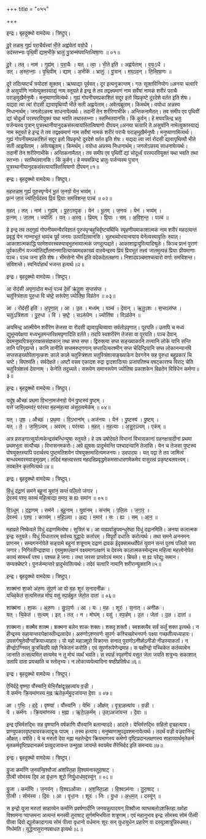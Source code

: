 +++
title = "०५५"

+++


इन्द्रः। बृहदुक्थो वामदेव्यः। त्रिष्टुप्।

दू॒रे तन्नाम॒ गुह्यं॑ परा॒चैर्यत्त्वा॑ भी॒ते अह्व॑येतां वयो॒धै ।  
उद॑स्तभ्नाः पृथि॒वीं द्याम॒भीके॒ भ्रातुः॑ पु॒त्रान्म॑घवन्तित्विषा॒णः ॥ ०१॥

दू॒रे । तत् । नाम॑ । गुह्य॑म् । प॒रा॒चैः । यत् । त्वा॒ । भी॒ते इति॑ । अह्व॑येताम् । व॒यः॒ऽधै ।  
उत् । अ॒स्त॒भ्नाः॒ । पृ॒थि॒वीम् । द्याम् । अ॒भीके॑ । भ्रातुः॑ । पु॒त्रान् । म॒घ॒ऽव॒न् । ति॒त्वि॒षा॒णः ॥

दूरे तदित्यष्टर्चं त्रयोदशं सूक्तम्। ऋष्याद्याः पूर्ववत्। दूर इत्यनुक्रान्तम्। गतः सूक्तविनियोगः॥अनया चत्वारि ते असुर्याणि नामेत्युक्तस्याद्यं नाम स्तूयते हे इन्द्र ते तव तद्वक्ष्यमाणं नाम सर्वेषां नामकं शरीरं पराचैः पराङ्मुखैर्मनुष्यैः। मनुष्याणामित्यर्थः। गुह्यं गोपनीयमप्रकाशितं सद्दूर इतो विप्रकृष्टे दूरदेशे वर्तत इति शेषः। यद्यदा त्वा त्वां रोदसी द्यावापृथिव्यौ भीते सती अह्वयेताम्। अवेत्यब्रूताम्। किमर्थम्। वयोधा अन्नस्य निधानार्थम्। जगतोऽन्नस्य साधनायेत्यर्थः। तदानीं तेन शरीरेणाभीके। अन्तिकनामैतत्। तव समीप एव पृथिवीं द्यां चोदूर्ध्वं परस्परवियुक्तं यथा भवति तथास्तभ्नाः। स्तम्भितवानसि। किं कुर्वन्। हे मघवन्निन्द्र भ्रतुः पर्जन्यस्य पुत्रान् पुत्रस्थानीयानुदकसंस्त्यायांस्तित्विषाणो दीपयन्॥अनया चत्वारि ते असुर्यानि नामेत्युक्तस्याद्यं नाम स्तूयते हे इन्द्र ते तव तद्वक्ष्यमाणं नाम सर्वेषां नामकं शरीरं पराचैः पराङ्मुखैर्मनुष्यैः। मनुष्याणामित्यर्थः। गुह्यं गोपनीयमप्रकाशितं सद्दूर इतो विप्रकृष्टे दूरदेशे वर्तत इति शेषः। यद्यदा त्वा त्वां रोदसी द्यावापृथिव्यौ भीते सती आह्वयेताम् । अवेत्यब्रूताम्। किमर्थम्। वयोधा अन्नस्य निधानार्थम्। जगतोऽन्नस्य साधनायेत्यर्थः। तदानीं तेन शरीरेणाभीके। अन्तिकनामैतत्। तव समीप एव पृथिवीं द्यां चोदूर्ध्वं परस्परवियुक्तं यथा भवति तथा स्तभ्नाः। स्तम्भितवानसि। किं कुर्वन्। हे मघवन्निन्द्र भ्रातुः पर्जन्यस्य पुत्रान् पुत्रस्थानीयानुदकसंस्त्यायांस्तित्विषाणो दीपयन्॥१॥

इन्द्रः। बृहदुक्थो वामदेव्यः। त्रिष्टुप्।

म॒हत्तन्नाम॒ गुह्यं॑ पुरु॒स्पृग्येन॑ भू॒तं ज॒नयो॒ येन॒ भव्य॑म् ।  
प्र॒त्नं जा॒तं ज्योति॒र्यद॑स्य प्रि॒यं प्रि॒याः सम॑विशन्त॒ पञ्च॑ ॥ ०२॥

म॒हत् । तत् । नाम॑ । गुह्य॑म् । पु॒रु॒ऽस्पृक् । येन॑ । भू॒तम् । ज॒नयः॑ । येन॑ । भव्य॑म् ।  
प्र॒त्नम् । जा॒तम् । ज्योतिः॑ । यत् । अ॒स्य॒ । प्रि॒यम् । प्रि॒याः । सम् । अ॒वि॒श॒न्त॒ । पञ्च॑ ॥

हे इन्द्र तव तद्गुह्यं गोपनीयमन्यैरविज्ञातं पुरुस्पृग्बहुभिर्वृष्ट्यर्थिभिः स्पृहणीयमाकाशात्मकं नाम शरीरं महदत्यन्तं प्रवृद्धं येन नाम्नाभूतं भव्यंच पूर्वं जनयः उत्पादितवानसि। भूतभव्योभयान्वयाय येनेत्यस्यावृत्तिः स्यात्। आकाशात्मकाद्धि परमेशवरस्वरुपाद्भुतभव्यात्मकं जगदुत्पद्यते। आकाशाद्वायुरित्यादिश्रुतेः। किञ्च प्रत्नं पुराणं पूर्वकालीनं यज्ज्योतिर्द्योतमानमादित्याख्यमदकाख्यं वास्येन्द्रस्य प्रियं प्रियभूतं तत्त्वं जातमुत्पन्नं प्रियाः प्रीयमाणाः पञ्च। पञ्च जना इति शेषः। भीमसेनो भीम इति वदेकदेतलक्षणा। निशादपञ्चमाश्चत्वारो वर्णाः समविशन्त। संविशन्ते। स्वनिर्वाहार्थं भजन्त इत्यर्थः॥२॥

इन्द्रः। बृहदुक्थो वामदेव्यः। त्रिष्टुप्।

आ रोद॑सी अपृणा॒दोत मध्यं॒ पञ्च॑ दे॒वाँ ऋ॑तु॒शः स॒प्तस॑प्त ।  
चतु॑स्त्रिंशता पुरु॒धा वि च॑ष्टे॒ सरू॑पेण॒ ज्योति॑षा॒ विव्र॑तेन ॥ ०३॥

आ । रोद॑सी॒ इति॑ । अ॒पृ॒णा॒त् । आ । उ॒त । मध्य॑म् । पञ्च॑ । दे॒वान् । ऋ॒तु॒ऽशः । स॒प्तऽस॑प्त ।  
चतुः॑ऽत्रिंशता । पु॒रु॒धा । वि । च॒ष्टे॒ । सऽरू॑पेण । ज्योति॑षा । विऽव्र॑तेन ॥

अयमिन्द्र आत्मीयेन शरीरेण तेजसा वा रोदसी द्यावापृथिव्यावा सर्वतोऽपृणात्। पूरयति। उतापि च मध्यं द्युभूम्यपेक्षया मध्यभूतमन्तरिक्षमपृणादिति वर्तते। तदपि स्वशरीरेण तेजसा वा पूरयति। पञ्च देवान् देवमनुष्यपित्रसुरराक्षससंज्ञकान् तथा सप्त सप्त। द्विरुक्त्या सप्त सङ्ख्याकानि तत्त्वानि लोके यानि सन्ति तानि परिगृह्यन्ते। कानि तानीति सप्तमरुद्गणान् सप्तादित्यरश्मीन् सप्त चेदिन्द्रियानि सप्त लोकानन्यानपि सप्तसङ्ख्योपेतानृत्कशः काले काले चतुस्त्रिंशता चतुस्त्रिंशत्सङ्ख्याकेन देवगनेन सह पुरुधा बहुप्रकारं चि चष्टे। विपश्यति। सर्वदेक्षते। अष्टौ वसव एकादश रुद्रा द्वादशादित्याः प्रजापतिश्च वषट्कारश्च विराट् चेति चतुस्त्रिंशत्त्वं देवानाम् । केनेति तदुच्यते। सरूपेण समानरूपेण ज्योतिषा प्रकाशकेन विव्रतेन विविधेन कर्मणा॥३॥

इन्द्रः। बृहदुक्थो वामदेव्यः। त्रिष्टुप्।

यदु॑ष॒ औच्छः॑ प्रथ॒मा वि॒भाना॒मज॑नयो॒ येन॑ पु॒ष्टस्य॑ पु॒ष्टम् ।  
यत्ते॑ जामि॒त्वमव॑रं॒ पर॑स्या म॒हन्म॑ह॒त्या अ॑सुर॒त्वमेक॑म् ॥ ०४॥

यत् । उ॒षः॒ । औच्छः॑ । प्र॒थ॒मा । वि॒ऽभाना॑म् । अज॑नयः । येन॑ । पु॒ष्टस्य॑ । पु॒ष्टम् ।  
यत् । ते॒ । जा॒मि॒ऽत्वम् । अव॑रम् । पर॑स्याः । म॒हत् । म॒ह॒त्याः । अ॒सु॒र॒ऽत्वम् । एक॑म् ॥

अत्र प्रसङ्गात्सूर्यात्मकेन्द्रसंबन्धिन्युषाः स्तूयते। हे उष उषोदेवते विभानां विभासकानां ग्रहनक्षत्रादीनां प्रथमा प्रथमभुता सत्यौच्छः। विभासनमकरोः। अग्रे ह्युषसः प्रादुर्भवन्ति पश्चादन्यानि तेजांसि। येन च तेजसा पुष्टस्य पोषयुक्तस्यापि पदार्थस्य पुष्टमतिशयेन पोषयुक्तमादित्यमजनयः। उदपादयः। यत् यद्वा ते तव जामित्वं बान्धवमवरमवाङ्मुखम्। तदिदं महत्यास्तव महदतिप्रवृद्धमेकमसाधारणमेकमेव वासुरत्वं प्रकृष्टबलवत्त्वम्। तवबलेन कृतमित्यर्थः॥४॥

इन्द्रः। बृहदुक्थो वामदेव्यः। त्रिष्टुप्।

वि॒धुं द॑द्रा॒णं सम॑ने बहू॒नां युवा॑नं॒ सन्तं॑ पलि॒तो ज॑गार ।  
दे॒वस्य॑ पश्य॒ काव्यं॑ महि॒त्वाद्या म॒मार॒ स ह्यः समा॑न ॥ ०५॥

वि॒ऽधुम् । द॒द्रा॒णम् । सम॑ने । ब॒हू॒नाम् । युवा॑नम् । सन्त॑म् । प॒लि॒तः । ज॒गा॒र॒ ।  
दे॒वस्य॑ । प॒श्य॒ । काव्य॑म् । म॒हि॒ऽत्वा । अ॒द्य । म॒मार॑ । सः । ह्यः । सम् । आ॒न॒ ॥

महाव्रते निष्केवले विधुं दद्राणमित्येषा। सुत्रितं च। आ याह्यर्वाङुपवन्धुरेष्ठा विधुं दद्रानमिति। अनया कलात्मक इन्द्रः स्तूयते। विधुं विधातारम् सर्वस्य युद्धादेः कर्तारम् । विपूर्वो दधातिः करोत्यर्थः। तथा समने अननमनः प्राणनम्। सम्यगननोपेते सङ्ग्रामे बहूनां शत्रूणाम् दद्राणं द्रावकं ईदृक्सामर्थ्योपेतं युवानं सन्तं पुरुषं पलितो जरा जगार। निगिरतीन्द्राज्ञया। एवमुक्तलक्षनं वक्ष्यमाणलक्षणं च देवस्य कालात्मकस्येन्द्रस्य महित्वा महत्त्वेनोपेतं काव्यं सामर्थ्यं पश्य। पश्यत हे जनाः। तथा जरसा प्राप्तोऽयं ममार। म्रियते। स ह्यः परेद्युः समान। सम्यक्चेष्टरे। पुनर्जन्मान्तरे प्रादुर्भवतित्यर्थः। तदेवं चत्वारि नामानि शरीरान्युक्तानि॥५॥

इन्द्रः। बृहदुक्थो वामदेव्यः। त्रिष्टुप्।

शाक्म॑ना शा॒को अ॑रु॒णः सु॑प॒र्ण आ यो म॒हः शूरः॑ स॒नादनी॑ळः ।  
यच्चि॒केत॑ स॒त्यमित्तन्न मोघं॒ वसु॑ स्पा॒र्हमु॒त जेतो॒त दाता॑ ॥ ०६॥

शाक्म॑ना । शा॒कः । अ॒रु॒णः । सु॒ऽप॒र्णः । आ । यः । म॒हः । शूरः॑ । स॒नात् । अनी॑ळः ।  
यत् । चि॒केत॑ । स॒त्यम् । इत् । तत् । न । मोघ॑म् । वसु॑ । स्पा॒र्हम् । उ॒त । जेता॑ । उ॒त । दाता॑ ॥

शाक्मना। शक्मैव शाक्म। शक्मना बलेन शाकः शक्तः। शक्लृ शक्तौ। स्वशक्त्यैव सर्वं कर्तुं शक्त इत्यर्थः। न हीन्द्रस्य सहायान्तरापेक्षास्तीन्द्रत्वादेव। अरुणोऽरुणवर्णः सुपर्णः कश्चिच्छोभनपर्णः पक्ष्या गच्छतीत्यध्याहारः। उपसर्गश्रुतेर्योग्यक्रियाध्याहारः। यो महो महाञ्शूरो विक्रान्तः सनात् पुराणोऽनीळोऽनीडो नीडस्याकर्ता। न हीन्द्रोऽग्निवत् कुत्रचिदपि यज्ञे निकेतनं करोति। एवं सुपर्णरूपेणेन्द्रमाह। स पक्षीन्द्रो यच्चिकेत कर्तव्यत्वेन जानाति तत्सत्यमित् सत्यमेव न तु मोघं व्यर्थं भवति। स स्पार्हं स्पृहणीयं वसुत जेता जयति शत्रुभ्यः सकाशात् उतापि दाता प्रयच्छति च स्तोतृभ्यः। न लोकाव्ययेत्यादिना षष्ठीप्रतिषेधः॥६॥

इन्द्रः। बृहदुक्थो वामदेव्यः। त्रिष्टुप्।

ऐभि॑र्ददे॒ वृष्ण्या॒ पौंस्या॑नि॒ येभि॒रौक्ष॑द्वृत्र॒हत्या॑य व॒ज्री ।  
ये कर्म॑णः क्रि॒यमा॑णस्य म॒ह्न ऋ॑तेक॒र्ममु॒दजा॑यन्त दे॒वाः ॥ ०७॥

आ । ए॒भिः॒ । द॒दे॒ । वृष्ण्या॑ । पौंस्या॑नि । येभिः॑ । औक्ष॑त् । वृ॒त्र॒ऽहत्या॑य । व॒ज्री ।  
ये । कर्म॑णः । क्रि॒यमा॑णस्य । म॒ह्ना । ऋ॒ते॒ऽक॒र्मम् । उ॒त्ऽअजा॑यन्त । दे॒वाः ॥

इन्द्र एभिर्मरुद्भिः सह वृष्ण्यानि वर्षकाणि पौंस्यानि बलान्याददे। आदत्ते। येभिर्मरुद्भिः सहितो वृत्रहत्याय। प्राण्युपकारवृष्ट्यावरकत्वाद्वृत्रः पापम् । तस्य हत्याय। मनुष्याणामुपद्रवशमनायेत्यर्थः। तदर्थं वज्री वज्रवानिन्द्र औक्षत्। वर्षति। ये च मरुतो देवा मह्ना महतेन्द्रेण क्रियमाणस्य कर्मणो वृष्टिप्रदानलक्षणस्य साहाय्यार्थमृतेकर्म मृतकर्मवृष्टिप्रदानकर्म प्रत्युदजायन्त उन्मुखा जायन्ते स्वयमेव तैरेभिर्दद इति समन्वयः॥७॥

इन्द्रः। बृहदुक्थो वामदेव्यः। त्रिष्टुप्।

यु॒जा कर्मा॑णि ज॒नय॑न्वि॒श्वौजा॑ अशस्ति॒हा वि॒श्वम॑नास्तुरा॒षाट् ।  
पी॒त्वी सोम॑स्य दि॒व आ वृ॑धा॒नः शूरो॒ निर्यु॒धाध॑म॒द्दस्यू॑न् ॥ ०८॥

यु॒जा । कर्मा॑णि । ज॒नय॑न् । वि॒श्वऽओ॑जाः । अ॒श॒स्ति॒ऽहा । वि॒श्वऽम॑नाः । तु॒रा॒षाट् ।  
पी॒त्वी । सोम॑स्य । दि॒वः । आ । वृ॒धा॒नः । शूरः॑ । निः । यु॒धा । अ॒ध॒म॒त् । दस्यू॑न् ॥

स इन्द्रो युजा मरुतां साहाय्येन कर्माणि प्रवर्षणादीनि जनयन्नुत्पादयन् विश्वौजा व्याप्तबलोऽशस्तिहा रक्षोहा विश्वमना प्याप्तमना अत्यन्तं मनस्वी तुराषाट् तूर्णमभिभविता शत्रूणाम्। एवं महानुभाव इन्द्रः सोमस्य सोमं पीत्वी पीत्वा दिवो द्युलोकादागत्य सोमं पीत्वा वृधानो वर्धमानः शूरः सन् युधायुधेन प्रहारेण वा दस्यूञ्शत्रून्निरधमत्। निर्धमति। युद्धेनासुरानपबाधत इत्यर्थः॥८॥